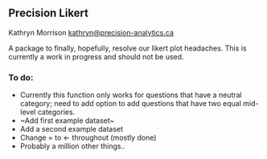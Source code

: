 ## Precision Likert

Kathryn Morrison [kathryn@precision-analytics.ca](mailto:kathryn@precision-analytics.ca)  

A package to finally, hopefully, resolve our likert plot headaches. This is currently a work in progress and should not be used. 

### To do:
 * Currently this function only works for questions that have a neutral category; need to add option to add questions that have two equal mid-level categories.
 * ~Add first example dataset~ 
 * Add a second example dataset 
 * Change = to <- throughout (mostly done) 
 * Probably a million other things.. 
